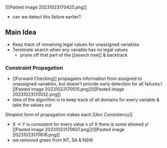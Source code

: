 ![[Pasted image 20231023170425.png]]
- can we detect this failure earlier?
## Main Idea
- Keep track of remaining legal values for unassigned variables
- Terminate search when any variable has no legal values
    - prune off that part of the [[search tree]] & backtrack

### Constraint Propagation
- [[Forward Checking]] propagates information from assigned to unassigned variables, but doesn’t provide early detection for all failures:![[Pasted image 20231023170515.png]]![[Pasted image 20231023170532.png]]
- Idea of the algorithm is to keep track of all domains for every variable & take the values out

Simplest form of propagation makes each [[Arc Consistency]]
- X → Y is consistent for every value x of X there is some allowed y![[Pasted image 20231023170607.png]]![[Pasted image 20231023170618.png]]
- we removed green from NT, SA & NSW